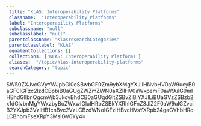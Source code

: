 ```yaml
--- 
 title: "KLAS: Interoperability Platforms" 
 classname:  "Interoperability_Platforms" 
 label: "Interoperability Platforms" 
 subclassname: "null" 
 subclasslabel: "null" 
 parentclassname: "KlasresearchCategories" 
 parentclasslabel: "KLAS" 
 equalentCollections: [] 
 collections: ['KLAS: Interoperability Platforms']
 aliases:  "/topic/klas-interoperability-platforms"  
 searchCategory: "topic" 
---
```

SW50ZXJvcGVyYWJpbGl0eSBwbGF0Zm9ybXMgYXJlIHNvbHV0aW9ucyB0aGF0IGFzc2lzdCBpbiB0aGUgZWZmZWN0aXZlIHV0aWxpemF0aW9uIG9mIHBhdGllbnQgcmVjb3JkcyBhdCB0aGUgdGltZSBvZiBjYXJlLiBUaGVzZSBzb2x1dGlvbnMgYWxzbyBoZWxwIGluIHRoZSBkYXRhIGFnZ3JlZ2F0aW9uIGZvciB2YXJpb3VzIHB1cnBvc2VzLCBzdWNoIGFzIHBvcHVsYXRpb24gaGVhbHRoLCBhbmFseXRpY3MsIGV0Yy4=